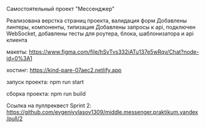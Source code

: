 Самостоятельный проект "Мессенджер"

Реализована верстка страниц проекта, валидация форм
Добавлены линтеры, компоненты, типизация
Добавлены запросы к api, подключен WebSocket, добавлены тесты для роутера, блока, шаблонизатора и api клиента


макеты: https://www.figma.com/file/hSvTvs332iATu137e5wRqv/Chat?node-id=0%3A1

хостинг: https://kind-pare-07aec2.netlify.app

запуск проекта:
npm run start

сборка проекта:
npm run build

Ссылка на пуллреквест Sprint 2: https://github.com/evgeniyvlasov1309/middle.messenger.praktikum.yandex/pull/2

